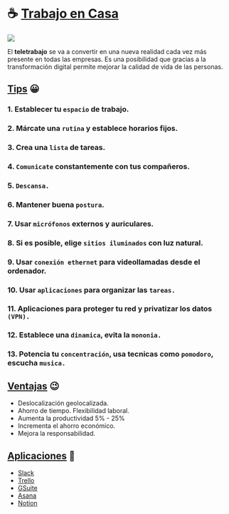 # ☕ [Trabajo en Casa](https://github.com/markdown-it/markdown-it-emoji) 

![](https://my-bucket-image2.s3.amazonaws.com/ImageGitHub/expectativa-realidad.png)

El __teletrabajo__ se va a convertir en una nueva realidad cada vez más presente en todas las empresas. Es una posibilidad que gracias a la transformación digital permite mejorar la calidad de vida de las personas.

##  [Tips](https://github.com/markdown-it/markdown-it-emoji) 😀

### 1. Establecer tu `espacio` de trabajo.

### 2. Márcate una `rutina` y establece horarios fijos.

### 3. Crea una `lista` de tareas.

### 4. `Comunicate` constantemente con tus compañeros.

### 5. `Descansa.`

### 6. Mantener buena `postura`.

### 7. Usar `micrófonos` externos y auriculares.

### 8. Si es posible, elige `sitios iluminados` con luz natural.

### 9. Usar `conexión ethernet` para videollamadas desde el ordenador.

### 10. Usar `aplicaciones` para organizar las `tareas.`

### 11. Aplicaciones para proteger tu red y privatizar los datos `(VPN).`

### 12. Establece una `dinamica`, evita la `mononia.`

### 13. Potencia tu `concentración`, usa tecnicas como `pomodoro`, escucha `musica.`


## [Ventajas](https://github.com/markdown-it/markdown-it-emoji) 😉

- Deslocalización geolocalizada.
- Ahorro de tiempo. Flexibilidad laboral.
- Aumenta la productividad 5% - 25%
- Incrementa el ahorro económico.
- Mejora la responsabilidad.


## [Aplicaciones](https://github.com/markdown-it/markdown-it-emoji) 🙂

- [Slack](https://slack.com/intl/es-co/)
- [Trello](www.trello.com/)
- [GSuite](https://gsuite.google.com/)
- [Asana](https://asana.com/)
- [Notion](https://www.notion.so/)

